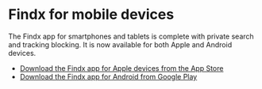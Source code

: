 # Findx for mobile devices

The Findx app for smartphones and tablets is complete with private search and tracking blocking. It is now available for both Apple and Android devices.

- [Download the Findx app for Apple devices from the App Store](https://itunes.apple.com/us/app/findx-private-search-engine/id1289648958?mt=8)
- [Download the Findx app for Android from Google Play](https://play.google.com/store/apps/details?id=com.privacore.findx)
